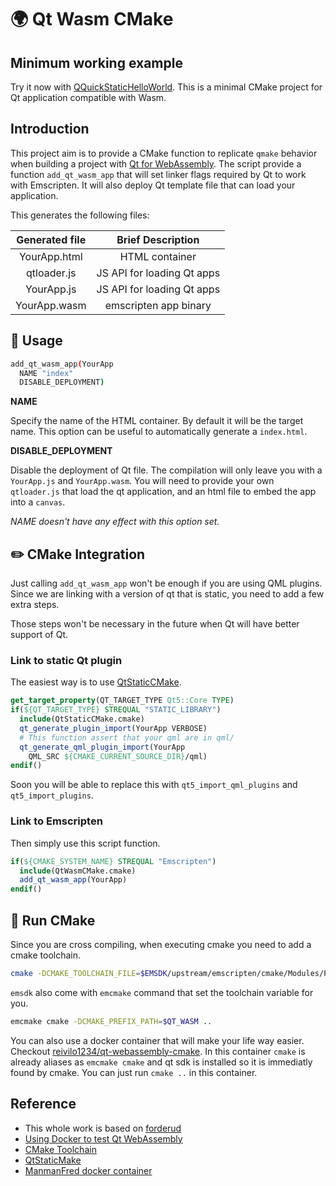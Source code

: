 # 🌍 Qt Wasm CMake

## Minimum working example

Try it now with [QQuickStaticHelloWorld](https://github.com/OlivierLDff/QQuickStaticHelloWorld). This is a minimal CMake project for Qt application compatible with Wasm.

## Introduction

This project aim is to provide a CMake function to replicate `qmake` behavior when building a project with [Qt for WebAssembly](https://doc.qt.io/qt-5/wasm.html). The script provide a function `add_qt_wasm_app` that will set linker flags required by Qt to work with Emscripten. It will also deploy Qt template file that can load your application.

This generates the following files:

| Generated file |     Brief Description      |
| :------------: | :------------------------: |
|  YourApp.html  |       HTML container       |
|  qtloader.js   | JS API for loading Qt apps |
|   YourApp.js   | JS API for loading Qt apps |
|  YourApp.wasm  |   emscripten app binary    |

## 🔧 Usage

```bash
add_qt_wasm_app(YourApp
  NAME "index"
  DISABLE_DEPLOYMENT)
```

**NAME**

Specify the name of the HTML container. By default it will be the target name. This option can be useful to automatically generate a `index.html`.

**DISABLE_DEPLOYMENT**

Disable the deployment of Qt file. The compilation will only leave you with a `YourApp.js` and `YourApp.wasm`. You will need to provide your own `qtloader.js` that load the qt application, and an html file to embed the app into a `canvas`.

*NAME doesn't have any effect with this option set.*

## ✏️ CMake Integration

Just calling `add_qt_wasm_app` won't be enough if you are using QML plugins. Since we are linking with a version of qt that is static, you need to add a few extra steps.

Those steps won't be necessary in the future when Qt will have better support of Qt.

### Link to static Qt plugin

The easiest way is to use [QtStaticCMake](https://github.com/OlivierLDff/QtStaticCMake).

```cmake
get_target_property(QT_TARGET_TYPE Qt5::Core TYPE)
if(${QT_TARGET_TYPE} STREQUAL "STATIC_LIBRARY")
  include(QtStaticCMake.cmake)
  qt_generate_plugin_import(YourApp VERBOSE)
  # This function assert that your qml are in qml/
  qt_generate_qml_plugin_import(YourApp
    QML_SRC ${CMAKE_CURRENT_SOURCE_DIR}/qml)
endif()
```

Soon you will be able to replace this with `qt5_import_qml_plugins` and `qt5_import_plugins`.

### Link to Emscripten

Then simply use this script function.

```cmake
if(${CMAKE_SYSTEM_NAME} STREQUAL "Emscripten")
  include(QtWasmCMake.cmake)
  add_qt_wasm_app(YourApp)
endif()
```

## 🚀 Run CMake

Since you are cross compiling, when executing cmake you need to add a cmake toolchain.

```bash
cmake -DCMAKE_TOOLCHAIN_FILE=$EMSDK/upstream/emscripten/cmake/Modules/Platform/Emscripten.cmake -DCMAKE_PREFIX_PATH=$QT_WASM ..
```

`emsdk` also come with `emcmake` command that set the toolchain variable for you.

```bash
emcmake cmake -DCMAKE_PREFIX_PATH=$QT_WASM ..
```

You can also use a docker container that will make your life way easier. Checkout [reivilo1234/qt-webassembly-cmake](https://hub.docker.com/r/reivilo1234/qt-webassembly-cmake). In this container `cmake` is already aliases as `emcmake cmake` and qt sdk is installed so it is immediatly found by cmake. You can just run `cmake ..` in this container.

## Reference

* This whole work is based on [forderud](https://github.com/forderud/QtWasm)
* [Using Docker to test Qt WebAssembly](https://blog.qt.io/blog/2019/03/05/using-docker-test-qt-webassembly/)
* [CMake Toolchain](https://github.com/emscripten-core/emscripten/blob/incoming/cmake/Modules/Platform/Emscripten.cmake)
* [QtStaticMake](https://github.com/OlivierLDff/QtStaticCMake)
* [ManmanFred docker container](https://hub.docker.com/r/madmanfred/qt-webassembly)
